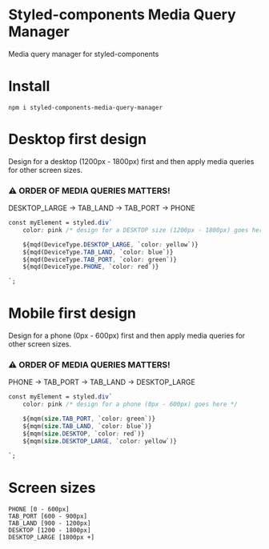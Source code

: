 # Styled-components Media Query Manager

Media query manager for styled-components

# Install

```
npm i styled-components-media-query-manager
```

# Desktop first design

Design for a desktop (1200px - 1800px) first and then apply media queries for other screen sizes.

### ⚠️ ORDER OF MEDIA QUERIES MATTERS!

DESKTOP_LARGE -> TAB_LAND -> TAB_PORT -> PHONE

```css
const myElement = styled.div`
	color: pink /* design for a DESKTOP size (1200px - 1800px) goes here */

	${mqd(DeviceType.DESKTOP_LARGE, `color: yellow`)}
	${mqd(DeviceType.TAB_LAND, `color: blue`)}
	${mqd(DeviceType.TAB_PORT, `color: green`)}
	${mqd(DeviceType.PHONE, `color: red`)}

`;
```

# Mobile first design

Design for a phone (0px - 600px) first and then apply media queries for other screen sizes.

### ⚠️ ORDER OF MEDIA QUERIES MATTERS!

PHONE -> TAB_PORT -> TAB_LAND -> DESKTOP_LARGE

```css
const myElement = styled.div`
	color: pink /* design for a phone (0px - 600px) goes here */

	${mqm(size.TAB_PORT, `color: green`)}
	${mqm(size.TAB_LAND, `color: blue`)}
	${mqm(size.DESKTOP, `color: red`)}
	${mqm(size.DESKTOP_LARGE, `color: yellow`)}

`;
```

# Screen sizes

```
PHONE [0 - 600px]
TAB_PORT [600 - 900px]
TAB_LAND [900 - 1200px]
DESKTOP [1200 - 1800px]
DESKTOP_LARGE [1800px +]
```

